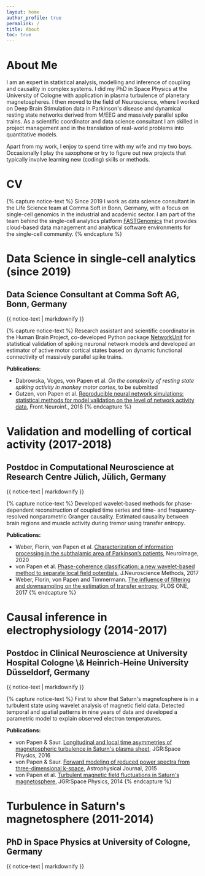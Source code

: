 ```yaml
---
layout: home
author_profile: true
permalink: /
title: About
toc: true
---
```


# About Me

I am an expert in statistical analysis, modelling and inference of coupling and causality in complex systems. I did my PhD in Space Physics at the University of Cologne with application in plasma turbulence of planetary magnetospheres. I then moved to the field of Neuroscience, where I worked on Deep Brain Stimulation data in Parkinson's disease and dynamical resting state networks derived from M/EEG and massively parallel spike trains. As a scientific coordinator and data science consultant I am skilled in project management and in the translation of real-world problems into quantitative models.

Apart from my work, I enjoy to spend time with my wife and my two boys. Occasionally I play the saxophone or try to figure out new projects that typically involve learning new (coding) skills or methods. 

# CV
<!-- COMMA -->
{% capture notice-text %}
Since 2019 I work as data science consultant in the Life Science team at Comma Soft in Bonn, Germany, with a focus on single-cell genomics in the industrial and academic sector. I am part of the team behind the single-cell analytics platform [FASTGenomics](https://www.fastgenomics.org) that provides cloud-based data management and analytical software environments for the single-cell community.
{% endcapture %}


<div class="notice--info">
  <h1>Data Science in single-cell analytics (since 2019)</h1>
  <h2>Data Science Consultant at Comma Soft AG, Bonn, Germany</h2>
  {{ notice-text | markdownify }}
</div>

<!-- JÜLICH -->
{% capture notice-text %}
Research assistant and scientific coordinator in the Human Brain Project, co-developed Python package [NetworkUnit](https://github.com/INM-6/NetworkUnit) for statistical validation of spiking neuronal network models and developed an estimator of active motor cortical states based on dynamic functional connectivity of massively parallel spike trains.

**Publications:**

- Dabrowska, Voges, von Papen et al. *On the complexity of resting state spiking activity in monkey motor cortex*, to be submitted
- Gutzen, von Papen et al. [Reproducible neural network simulations: statistical methods for model validation on the level of network activity data](https://www.frontiersin.org/articles/10.3389/fninf.2018.00090/full), Front.Neuroinf., 2018
  {% endcapture %}

<div class="notice--warning">
  <h1>Validation and modelling of cortical activity (2017-2018)</h1>
  <h2>Postdoc in Computational Neuroscience at Research Centre Jülich, Jülich, Germany</h2>
  {{ notice-text | markdownify }}
</div>

<!-- CLINIC -->
{% capture notice-text %}
Developed wavelet-based methods for phase-dependent reconstruction of coupled time series and time- and frequency-resolved nonparametric Granger causality. Estimated causality between brain regions and muscle activity during tremor using transfer entropy.

**Publications:**
- Weber, Florin, von Papen et al. [Characterization of information processing in the subthalamic area of Parkinson’s patients](https://www.sciencedirect.com/science/article/pii/S1053811920300057), NeuroImage, 2020
- von Papen et al. [Phase-coherence classification: a new wavelet-based method to separate local field potentials](https://www.sciencedirect.com/science/article/pii/S0165027017303035), J.Neuroscience Methods, 2017
- Weber, Florin, von Papen and Timmermann. [The influence of filtering and downsampling on the estimation of transfer entropy](https://journals.plos.org/plosone/article?id=10.1371/journal.pone.0188210), PLOS ONE, 2017
  {% endcapture %}

<div class="notice--success">
  <h1>Causal inference in electrophysiology (2014-2017)</h1>
  <h2>Postdoc in Clinical Neuroscience at University Hospital Cologne \& Heinrich-Heine University Düsseldorf, Germany</h2>
  {{ notice-text | markdownify }}
</div>

<!-- TURBULENCE -->
{% capture notice-text %}
First to show that Saturn's magnetosphere is in a turbulent state using wavelet analysis of magnetic field data. Detected temporal and spatial patterns in nine years of data and developed a parametric model to explain observed electron temperatures.

**Publications:**
- von Papen \& Saur. [Longitudinal and local time asymmetries of magnetospheric turbulence in Saturn's plasma sheet](https://agupubs.onlinelibrary.wiley.com/doi/full/10.1002/2016JA022427), JGR:Space Physics, 2016
- von Papen \& Saur. [Forward modeling of reduced power spectra from three-dimensional k-space](https://iopscience.iop.org/article/10.1088/0004-637X/806/1/116), Astrophysical Journal, 2015
- von Papen et al. [Turbulent magnetic field fluctuations in Saturn's magnetosphere](https://agupubs.onlinelibrary.wiley.com/doi/10.1002/2013JA019542), JGR:Space Physics, 2014
  {% endcapture %}

<div class="notice--danger">
  <h1>Turbulence in Saturn's magnetosphere (2011-2014)</h1>
  <h2>PhD in Space Physics at University of Cologne, Germany</h2>
  {{ notice-text | markdownify }}
</div>

